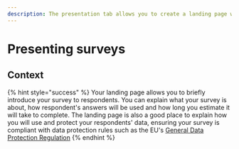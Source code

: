 ```yaml
---
description: The presentation tab allows you to create a landing page which respondents will see when they click on a survey link
---
```


# Presenting surveys

## Context

{% hint style="success" %}
Your landing page allows you to briefly introduce your survey to respondents.  You can explain what your survey is about, how respondent's answers will be used and how long you estimate it will take to complete.  The landing page is also a good place to explain how you will use and protect your respondents' data, ensuring your survey is compliant with data protection rules such as the EU's [General Data Protection Regulation](https://gdpr.eu/)
{% endhint %}

